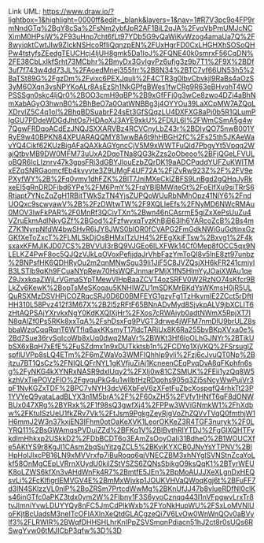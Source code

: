 Link UML: https://www.draw.io/?lightbox=1&highlight=0000ff&edit=_blank&layers=1&nav=1#R7V3pc9o4FP9rmNndGTq%2BgY8cSa%2FsNm2ybfJpR2AF1BiL2qJA%2FvqVbPmUMJcNCXimM0HPsiW%2F93uHnp7cht6fLt97YDb5G9vQaWiKvWzog4amaUa7Q%2F8wyiqktCwtJIw9ZIckNSHcoRfIiQqnzpEN%2FUxHgrFD0CxLHGHXhSOSoQHPw4tstyfsZEedgTEUCHcj4IjUH8gmk5Da1loJ%2FQNE40k0smrxF56CqDN%2FE38CbLxIkfSrht73MCbhr%2BmyDx3GvIgvPz6ufjg3z9b7T1%2F9X%2BDf3uf7f743w4dd73JL%2FAoedMnej355frr%2B8N34%2BTC7vf66UN53h5%2BaTSt89G%2FgzDm%2Fvixc6PEXJquIi%2F4CTR3g0lbvCbvkjl9RaBs4aOzS3yM6OXqn3vsNPYKoALr8AsEzSh1NkGPfgBWes1fwCRg9R63eBHvohT4WOPSSSgn0skc4ljQr0%2BOO3cmH9qBP%2B9xGfFFj0g3wCe8zwo4DZj4aBhNmXabAGyO3hwnB0%2BhBeO7a0OatWNBBg3j4OYYOu39LaXCpMW7AZQqLXDrvIZ5C4q1ol%2BhqBDSuabrF24sEt3GfSQqzLU4DXFXG8aPj0b5R1QLumPIgGU7PDdeWDGdJhtOs7HDAoXJ3AYE9xkU%2FDUL6I%2FWmCSmA5g4w7QgwFRDqoACdEzJNQJSXXARVBz4RCVCnyLbZ43r%2BDIyQO75nwB001YRyE9w40BPKN84XPUARAQQMY81wwBA6t9hHBGH2fC%2Fs25th5JKAeWavYQ4Cikf62KUzBigAFaQAXkAGYgncCjV5M9xWWTFuQld7PbgyYt5Vpqq2WajQtbvMB9DW0MFM73uUxA2DqoTNa8QG3kZzs2oObeoo%2BFjQGeLFVULoBQR6IcLIznrv47k3gpsFRi3dGBYJlouEzbZQrDK19aADCPqddYUFZuKWITMxEZqSNRGaomcfEb4kvyvte3Z9UMgF4UF72A%2FjZvRw923Z%2F%2FV9ePXyfWY%2B%2Fq0vmy1dhFZK%2BlT7JniMXeCkIZBFS9LnBgd2gQHqJyRkxeEI5gRnDRDFibd6YPe%2FM6PmY%2FraYBlBMWiteGt%2FoElfXu9siTRrS6Rtjapt7YNcZqZgH1RBitTWkSzTN4YjsZUPQoWUuRbNMhOpz41NlY6%2FndUOQxc9scwyawV%2B%2FzDWtwTW%2F9XQLIeEfs%2FNyMD6NWcRMAu0MOV3lwFkPAR%2F0MnRf3QCivTXn%2Bwn46nCAsrmE5giZxXePsUuZu4VZruEkmAdlNkyGZf%2BGod%2FzfwyxqTvzKhBjB63Ih6YARcoZcB%2Bs4mZ7K1NyrpNfdW4bwSHvR6jJY8JWS0bIOR0fCVAPG2FmGdkNWiGuGdtjnxGzGKfXeToZxcT%2FLMLSkDjOsBHMxlTzUH4%2FEgXkiFTsw%2Bxvg1%2F4ksxaxKFMJlKJD07CS%2BVVUI3rBQ9VJGEo6lLXFWk14Cf0Mep8fOCC5qx9NLELKZ4PwF8oc5QJQzVJkLqOVoxPefjjdaJrVhbFazYmToQI8v5lnE8zt97unbz%2BNPsfHK6QDHRyOu2m2qnMNwSgu39Ii1JiF5C8JVZQsjXH6kFR241cmiyIB3LSTlb9qKh9FCuaNYpRew70HsWQFJnmarPMjX1fN5HlmYyJOaiXWAu1qeZ9JxxkqaZWjLrVGmaSYpTMewVIHpBaaZCVT4ozSRFV0W2RzNO74sKfcr9BLkZv6KewK%2BopTsMeSKoqau5KNHIWZU1mSDKMrBKdYsWKmsH0jR5ULQuRSXMzDSVHPjCOZRqcSRJ0D6D0BMFEYG1gzyFg1TzHkvmIE2ZCct5rDftIHH310L58Pvz412f3M67X%2B2l5zRFtF65BNnADvMyd8SjvkpALV9jbXCLIT6zHtAQPSAjYXrvkxNgY0KdKXQlXjHr%2FXos7cRWAiyb0adtNWmX5RpjXT7IN8qAlZf0Ps5RKk8xxTqA%2FshDsxFq9PVGT3drwe4jWFM7nmDlU9brULZ8sbbaWzqCqqRqnT6WTfIq6axKKsmyT17ldcTARiUx8K6Ra255bvBKpXVxa0e%2Bd7Sue36rySgIcoWb8xUq0dwq2MaVr%2BWKt3Hf6loOLhGJNYr%2BTikUbSX6xBqH7xEfE%2FuSZdmx1n9xDUTkktsb1n%2FCDYq1XjVKQ%2FSrsuglZspflUVPp8sLQ4ETm%2F6mZWaVo3WMFIQhhIp9yli%2Fzj6cJvuQT0Np%2Bjtzu7BT1QsCz%2FNIQLQFrNYL1gKVfjuZiAj1KcneenCEqPvqDvA8qFKphfn6sg%2FyNKG4kXYNRxNASR9dxIUqy2%2FXIj0w81CZSMUK%2FEii1yzQq8W5kzhVxTiePOVzFlO%2FgvguPkG4u1wllbtHzRDqohs905q3Zj5sNcyWwPujVr3pF1NvKGZxTDF%2BPC7vNYH3dcV6XbFeV6zXFetFuZbcXospqfQ4rhkTt23P1YVYeQ9yataLadBLYX3n1M5brA%2F%2F60xZH5%2FVfy1HNfT6qF8dONWBUx047XRg%2BYRxk%2F1f98sQ3gwfXj4%2FPPw3WViGNmkW1%2FhXdbw%2FKtuISzUeU1fkZRv7Vk%2FtJsm9PgkgZeyRjgVoZhZQVvTVqQ0fmthjW1H6mmJ2W3n37kxjEN3IFhm0otOaKeXVK1LeorOKKeZ3R4TGF3nuryk%2F0LYRQ11%2BsGWAmqsPVDuiZZd%2BFKq1V%2BlBvthRlYTDJ%2FgGlXQHTFykdImHhkxp2USkkD2%2FDbBCDT6o3EAmZsOoyOaIi31Bdhe0%2B1WOUCXfe5AKtYS9r8KgJl1CAsm2bqSuYitzgZCL5%2BKviKYXCB0JNvYsYTPNV%2BlHpHolJlxcPB16LN9xMVVrxfp7iBuRoqq6qjVNECZBM3xhNYglSVNStnZcaYoLkf58OnMgCEpLVRrnXUydU0kilZStVSZS6ZQNsSbjkgO9ksQqK1%2BTyrWEUK8oLZWS6kfXn3vAHdWnFk4R7%2BmtfE5JEn%2BpMoAUJJXeXLgnDxHEQsvLi%2FcKlfigrIEMVGV4E%2BmMxWjvkp1JOUKVHVaQWoqKgj6t%2BFuFF7d3lN4SKlzzVL0nlP%2BoZRSm7PrtcdWwMg%2BKnUfJJ47b8vlueRDfNI0clKs46inGTfc0aPKZ3tdx0ym2W%2FIbny1F3S6yvoCznqq443I1nVFpgwvLrxTr8tvJlmniYvwLDUYYQy8nFC5JmCdPlkWxb%2FYoNkHupWU%2FSxLoMVNlUoFKjtBcUadsM3neITcOFIAXlnXeQtdGLACgzeQi7V6LvOw0WnWnQOv0aBVylf3%2FLRWlR%2BWqfDHHSHLhrKnIPpZSVSmqnPdiacn51hJ2ct8r0sUQs6RSwgYvw06tMJICbP3qfw%3D%3D